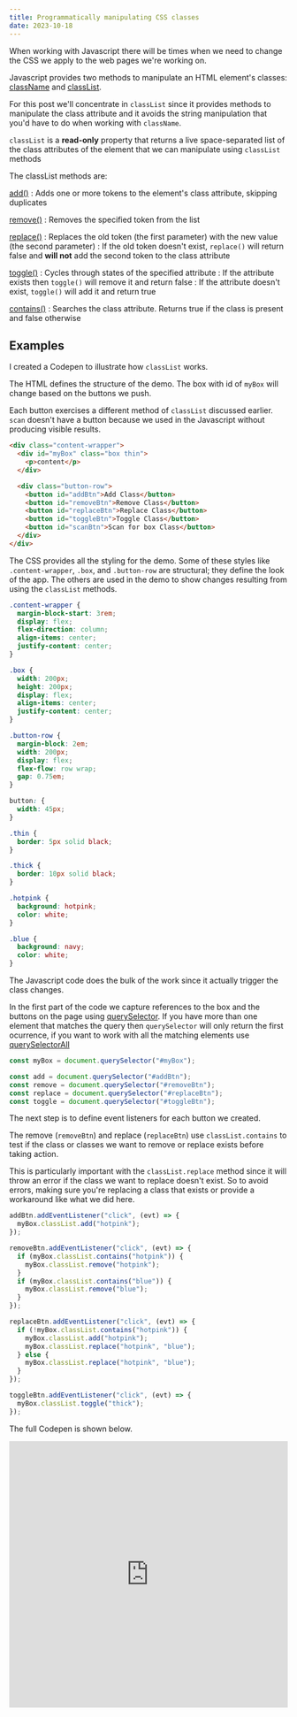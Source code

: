```yaml
---
title: Programmatically manipulating CSS classes
date: 2023-10-18
---
```


When working with Javascript there will be times when we need to change the CSS we apply to the web pages we're working on.

Javascript provides two methods to manipulate an HTML element's classes: [className](https://developer.mozilla.org/en-US/docs/Web/API/Element/className) and [classList](https://developer.mozilla.org/en-US/docs/Web/API/Element/classList).

For this post we'll concentrate in `classList` since it provides methods to manipulate the class attribute and it avoids the string manipulation that you'd have to do when working with `className`.

`classList` is a **read-only** property that returns a live space-separated list of the class attributes of the element that we can manipulate using `classList` methods

The classList methods are:

[add()](https://developer.mozilla.org/en-US/docs/Web/API/DOMTokenList/add)
: Adds one or more tokens to the element's class attribute, skipping duplicates

[remove()](https://developer.mozilla.org/en-US/docs/Web/API/DOMTokenList/remove)
: Removes the specified token from the list

[replace()](https://developer.mozilla.org/en-US/docs/Web/API/DOMTokenList/replace)
: Replaces the old token (the first parameter) with the new value (the second parameter)
: If the old token doesn't exist, `replace()` will return false and **will not** add the second token to the class attribute

[toggle()](https://developer.mozilla.org/en-US/docs/Web/API/DOMTokenList/toggle)
: Cycles through states of the specified attribute
: If the attribute exists then `toggle()` will remove it and return false
: If the attribute doesn't exist, `toggle()` will add it and return true

[contains()](https://developer.mozilla.org/en-US/docs/Web/API/DOMTokenList/contains)
: Searches the class attribute. Returns true if the class is present and false otherwise

## Examples

I created a Codepen to illustrate how `classList` works.

The HTML defines the structure of the demo. The box with id of `myBox` will change based on the buttons we push.

Each button exercises a different method of `classList` discussed earlier. `scan` doesn't have a button because we used in the Javascript without producing visible results.

```html
<div class="content-wrapper">
  <div id="myBox" class="box thin">
    <p>content</p>
  </div>

  <div class="button-row">
    <button id="addBtn">Add Class</button>
    <button id="removeBtn">Remove Class</button>
    <button id="replaceBtn">Replace Class</button>
    <button id="toggleBtn">Toggle Class</button>
    <button id="scanBtn">Scan for box Class</button>
  </div>
</div>
```

The CSS provides all the styling for the demo. Some of these styles like `.content-wrapper`, `.box`, and `.button-row` are structural; they define the look of the app. The others are used in the demo to show changes resulting from using the `classList` methods.

```css
.content-wrapper {
  margin-block-start: 3rem;
  display: flex;
  flex-direction: column;
  align-items: center;
  justify-content: center;
}

.box {
  width: 200px;
  height: 200px;
  display: flex;
  align-items: center;
  justify-content: center;
}

.button-row {
  margin-block: 2em;
  width: 200px;
  display: flex;
  flex-flow: row wrap;
  gap: 0.75em;
}

button: {
  width: 45px;
}

.thin {
  border: 5px solid black;
}

.thick {
  border: 10px solid black;
}

.hotpink {
  background: hotpink;
  color: white;
}

.blue {
  background: navy;
  color: white;
}
```

The Javascript code does the bulk of the work since it actually trigger the class changes.

In the first part of the code we capture references to the box and the buttons on the page using [querySelector](https://developer.mozilla.org/en-US/docs/Web/API/Document/querySelector). If you have more than one element that matches the query then `querySelector` will only return the first ocurrence, if you want to work with all the matching elements use [querySelectorAll](https://developer.mozilla.org/en-US/docs/Web/API/Document/querySelectorAll)

```js
const myBox = document.querySelector("#myBox");

const add = document.querySelector("#addBtn");
const remove = document.querySelector("#removeBtn");
const replace = document.querySelector("#replaceBtn");
const toggle = document.querySelector("#toggleBtn");
```

The next step is to define event listeners for each button we created.

The remove (`removeBtn`) and replace (`replaceBtn`) use `classList.contains` to test if the class or classes we want to remove or replace exists before taking action.

This is particularly important with the `classList.replace` method since it will throw an error if the class we want to replace doesn't exist. So to avoid errors, making sure you're replacing a class that exists or provide a workaround like what we did here.

```js
addBtn.addEventListener("click", (evt) => {
  myBox.classList.add("hotpink");
});

removeBtn.addEventListener("click", (evt) => {
  if (myBox.classList.contains("hotpink")) {
    myBox.classList.remove("hotpink");
  }
  if (myBox.classList.contains("blue")) {
    myBox.classList.remove("blue");
  }
});

replaceBtn.addEventListener("click", (evt) => {
  if (!myBox.classList.contains("hotpink")) {
    myBox.classList.add("hotpink");
    myBox.classList.replace("hotpink", "blue");
  } else {
    myBox.classList.replace("hotpink", "blue");
  }
});

toggleBtn.addEventListener("click", (evt) => {
  myBox.classList.toggle("thick");
});
```

The full Codepen is shown below.

<iframe height="481.7393798828125" style="width: 100%;" scrolling="no" title="Untitled" src="https://codepen.io/caraya/embed/rNoZjEB?default-tab=result" frameborder="no" loading="lazy" allowtransparency="true" allowfullscreen="true">
  See the Pen <a href="https://codepen.io/caraya/pen/rNoZjEB">
  Untitled</a> by Carlos Araya (<a href="https://codepen.io/caraya">@caraya</a>)
  on <a href="https://codepen.io">CodePen</a>.
</iframe>
